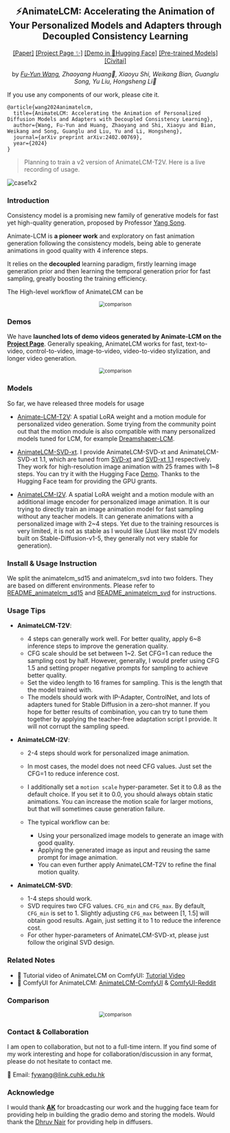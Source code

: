 <div align="center">

## ⚡️AnimateLCM: Accelerating the Animation of Your Personalized Models and Adapters through Decoupled Consistency Learning

[[Paper]](https://arxiv.org/abs/2402.00769) [[Project Page ✨]](https://animatelcm.github.io/) [[Demo in 🤗Hugging Face]](https://huggingface.co/spaces/wangfuyun/AnimateLCM-SVD) [[Pre-trained Models]](https://huggingface.co/wangfuyun/AnimateLCM) [[Civitai]](https://civitai.com/models/290375/animatelcm-fast-video-generation)

by *[Fu-Yun Wang](https://g-u-n.github.io), Zhaoyang Huang📮, Xiaoyu Shi, Weikang Bian, Guanglu Song, Yu Liu, Hongsheng Li📮* 

</div>



If you use any components of our work, please cite it.

```
@article{wang2024animatelcm,
  title={AnimateLCM: Accelerating the Animation of Personalized Diffusion Models and Adapters with Decoupled Consistency Learning},
  author={Wang, Fu-Yun and Huang, Zhaoyang and Shi, Xiaoyu and Bian, Weikang and Song, Guanglu and Liu, Yu and Li, Hongsheng},
  journal={arXiv preprint arXiv:2402.00769},
  year={2024}
}

```

> Planning to train a v2 version of AnimateLCM-T2V. Here is a live recording of usage.


![case1x2](https://github.com/G-U-N/AnimateLCM/assets/60997859/98f6cefe-b5f8-4bcc-966e-bbca93638e8d)

### Introduction

Consistency model is a promising new family of generative models for fast yet high-quality generation, proposed by Professor [Yang Song](https://yang-song.net/). 

Animate-LCM is **a pioneer work** and exploratory on fast animation generation following the consistency models, being able to generate animations in good quality with 4 inference steps. 

It relies on the **decoupled** learning paradigm, firstly learning image generation prior and then learning the temporal generation prior for fast sampling, greatly boosting the training efficiency.

The High-level workflow of AnimateLCM can be


<div align="center">
  <img src="__assets__/imgs/demo_figure.png" alt="comparison" style="zoom:80%;" />
</div>


### Demos

We have **launched lots of demo videos generated by Animate-LCM on the [Project Page](https://animatelcm.github.io/)**. Generally speaking, AnimateLCM works for fast, text-to-video, control-to-video, image-to-video, video-to-video stylization, and longer video generation. 


<div align="center">
  <img src="__assets__/imgs/examples.png" alt="comparison" style="zoom:80%;" />
</div>





### Models 

So far, we have released three models for usage

- [Animate-LCM-T2V](https://huggingface.co/wangfuyun/AnimateLCM): A spatial LoRA weight and a motion module for personalized video generation. Some trying from the community point out that the motion module is also compatible with many personalized models tuned for LCM, for example [Dreamshaper-LCM](https://civitai.com/models/4384?modelVersionId=252914).  

- [AnimateLCM-SVD-xt](https://huggingface.co/wangfuyun/AnimateLCM-SVD-xt). I provide AnimateLCM-SVD-xt and AnimateLCM-SVD-xt 1.1, which are tuned from [SVD-xt](https://huggingface.co/stabilityai/stable-video-diffusion-img2vid-xt) and [SVD-xt 1.1](https://huggingface.co/stabilityai/stable-video-diffusion-img2vid-xt-1-1) respectively. They work for high-resolution image animation with 25 frames with 1~8 steps. You can try it with the Hugging Face [Demo](https://huggingface.co/spaces/wangfuyun/AnimateLCM-SVD). Thanks to the Hugging Face team for providing the GPU grants. 

- [AnimateLCM-I2V](https://huggingface.co/wangfuyun/AnimateLCM-I2V). A spatial LoRA weight and a motion module with an additional image encoder for personalized image animation. It is our trying to directly train an image animation model for fast sampling without any teacher models. It can generate animations with a personalized image with 2~4 steps. Yet due to the training resources is very limited, it is not as stable as I would like (Just like most I2V models built on Stable-Diffusion-v1-5, they generally not very stable for generation).

### Install & Usage Instruction

We split the animatelcm_sd15 and animatelcm_svd into two folders. They are based on different environments. Please refer to [README_animatelcm_sd15](./animatelcm_sd15/README.md) and [README_animatelcm_svd](./animatelcm_svd/README.md) for instructions.
 
### Usage Tips

- **AnimateLCM-T2V**: 
    - 4 steps can generally work well. For better quality, apply 6~8 inference steps to improve the generation quality.
    - CFG scale should be set between 1~2. Set CFG=1 can reduce the sampling cost by half. However, generally, I would prefer using CFG 1.5 and setting proper negative prompts for sampling to achieve better quality.
    - Set the video length to 16 frames for sampling. This is the length that the model trained with.   
    - The models should work with IP-Adapter, ControlNet, and lots of adapters tuned for Stable Diffusion in a zero-shot manner. If you hope for better results of combination, you can try to tune them together by applying the teacher-free adaptation script I provide. It will not corrupt the sampling speed. 

- **AnimateLCM-I2V**:
    - 2-4 steps should work for personalized image animation. 
    - In most cases, the model does not need CFG values. Just set the CFG=1 to reduce inference cost.
    - I additionally set a `motion scale` hyper-parameter. Set it to 0.8 as the default choice. If you set it to 0.0, you should always obtain static animations. You can increase the motion scale for larger motions, but that will sometimes cause generation failure.

    - The typical workflow can be:
        - Using your personalized image models to generate an image with good quality.
        - Applying the generated image as input and reusing the same prompt for image animation.
        - You can even further apply AnimateLCM-T2V to refine the final motion quality.

- **AnimateLCM-SVD**: 
    - 1-4 steps should work.
    - SVD requires two CFG values. `CFG_min` and `CFG_max`. By default, `CFG_min` is set to 1. Slightly adjusting `CFG_max` between [1, 1.5] will obtain good results.  Again, just setting it to 1 to reduce the inference cost.
    - For other hyper-parameters of AnimateLCM-SVD-xt, please just follow the original SVD design.

### Related Notes

- 🎉 Tutorial video of AnimateLCM on ComfyUI: [Tutorial Video](https://www.youtube.com/watch?v=HxlZHsd6xAk&feature=youtu.be)
- 🎉 ComfyUI for AnimateLCM: [AnimateLCM-ComfyUI](https://github.com/dezi-ai/ComfyUI-AnimateLCM) & [ComfyUI-Reddit](https://www.reddit.com/r/comfyui/comments/1ajjp9v/animatelcm_support_just_dropped/) 


### Comparison

<div align="center">
  <img src="__assets__/imgs/comparison.png" alt="comparison" style="zoom:80%;" />
</div>


### Contact & Collaboration

I am open to collaboration, but not to a full-time intern. If you find some of my work interesting and hope for collaboration/discussion in any format, please do not hesitate to contact me.

📧 Email: fywang@link.cuhk.edu.hk

### Acknowledge

I would thank **[AK](https://twitter.com/_akhaliq)** for broadcasting our work and the hugging face team for providing help in building the gradio demo and storing the models. Would thank the [Dhruv Nair](https://twitter.com/_DhruvNair_) for providing help in diffusers.




